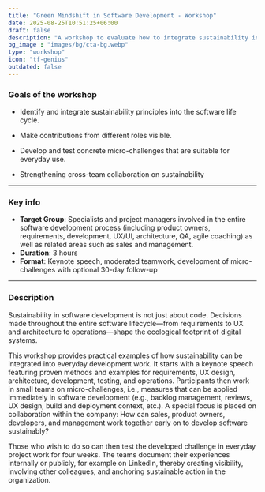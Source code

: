 ```yaml
---
title: "Green Mindshift in Software Development - Workshop"
date: 2025-08-25T10:51:25+06:00
draft: false
description: "A workshop to evaluate how to integrate sustainability in software design and development processes"
bg_image : "images/bg/cta-bg.webp"
type: "workshop"
icon: "tf-genius"
outdated: false
---
```


### Goals of the workshop

- Identify and integrate sustainability principles into the software life cycle.

- Make contributions from different roles visible.

- Develop and test concrete micro-challenges that are suitable for everyday use.

- Strengthening cross-team collaboration on sustainability

---


### Key info
- **Target Group**: Specialists and project managers involved in the entire software development process (including product owners, requirements, development, UX/UI, architecture, QA, agile coaching) as well as related areas such as sales and management.
- **Duration**: 3 hours
- **Format**: Keynote speech, moderated teamwork, development of micro-challenges with optional 30-day follow-up

---

### Description

Sustainability in software development is not just about code. Decisions made throughout the entire software lifecycle—from requirements to UX and architecture to operations—shape the ecological footprint of digital systems.

This workshop provides practical examples of how sustainability can be integrated into everyday development work. It starts with a keynote speech featuring proven methods and examples for requirements, UX design, architecture, development, testing, and operations. Participants then work in small teams on micro-challenges, i.e., measures that can be applied immediately in software development (e.g., backlog management, reviews, UX design, build and deployment context, etc.). A special focus is placed on collaboration within the company: How can sales, product owners, developers, and management work together early on to develop software sustainably? 

Those who wish to do so can then test the developed challenge in everyday project work for four weeks. The teams document their experiences internally or publicly, for example on LinkedIn, thereby creating visibility, involving other colleagues, and anchoring sustainable action in the organization.


